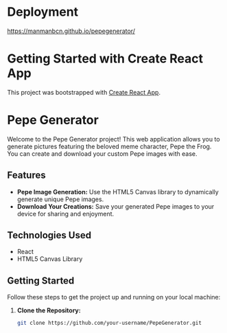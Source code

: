 # Deployment
https://manmanbcn.github.io/pepegenerator/

# Getting Started with Create React App

This project was bootstrapped with [Create React App](https://github.com/facebook/create-react-app).

# Pepe Generator

Welcome to the Pepe Generator project! This web application allows you to generate pictures featuring the beloved meme character, Pepe the Frog. You can create and download your custom Pepe images with ease.

## Features

- **Pepe Image Generation:** Use the HTML5 Canvas library to dynamically generate unique Pepe images.
- **Download Your Creations:** Save your generated Pepe images to your device for sharing and enjoyment.

## Technologies Used

- React
- HTML5 Canvas Library

## Getting Started

Follow these steps to get the project up and running on your local machine:

1. **Clone the Repository:**
   ```bash
   git clone https://github.com/your-username/PepeGenerator.git
